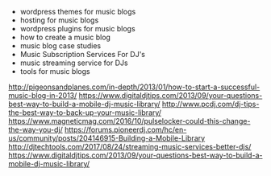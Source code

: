 - wordpress themes for music blogs
- hosting for music blogs
- wordpress plugins for music blogs
- how to create a music blog
- music blog case studies
- Music Subscription Services For DJ's
- music streaming service for DJs
- tools for music blogs

http://pigeonsandplanes.com/in-depth/2013/01/how-to-start-a-successful-music-blog-in-2013/
https://www.digitaldjtips.com/2013/09/your-questions-best-way-to-build-a-mobile-dj-music-library/
http://www.pcdj.com/dj-tips-the-best-way-to-back-up-your-music-library/
https://www.magneticmag.com/2016/10/pulselocker-could-this-change-the-way-you-dj/
https://forums.pioneerdj.com/hc/en-us/community/posts/204146915-Building-a-Mobile-Library
http://djtechtools.com/2017/08/24/streaming-music-services-better-djs/
https://www.digitaldjtips.com/2013/09/your-questions-best-way-to-build-a-mobile-dj-music-library/

